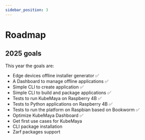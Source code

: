 ```yaml
---
sidebar_position: 3
---
```


# Roadmap
## 2025 goals
This year the goals are:
- Edge devices offline installer generator ✅
- A Dashboard to manage offline applications ✅
- Simple CLI to create application ✅
- Simple CLI to build and package applications ✅
- Tests to run KubeMaya on Raspberry 4B ✅
- Tests to Python applications on Raspberry 4B ✅
- Tests to run the platform on Raspbian based on Bookworm ✅
- Optimize KubeMaya Dashboard ✅
- Get first use cases for KubeMaya
- CLI package installation
- Zarf packages support
